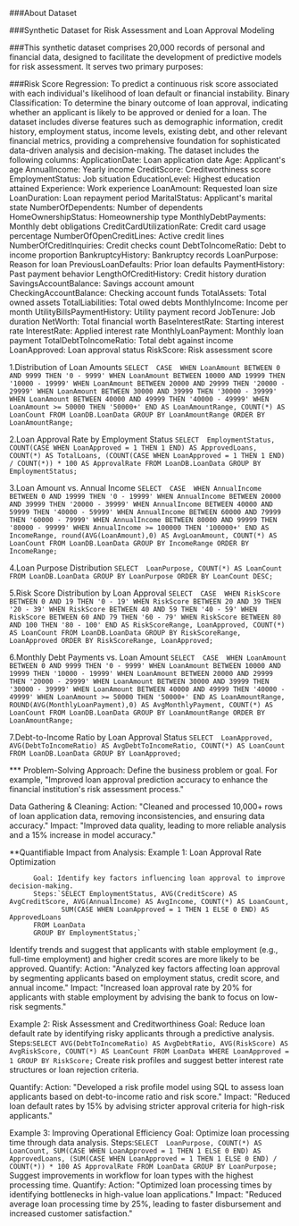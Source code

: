 ###About Dataset

###Synthetic Dataset for Risk Assessment and Loan Approval Modeling

###This synthetic dataset comprises 20,000 records of personal and financial data, designed to facilitate the development of predictive models for risk assessment. It serves two primary purposes:

###Risk Score Regression: To predict a continuous risk score associated with each individual's likelihood of loan default or financial instability.
Binary Classification: To determine the binary outcome of loan approval, indicating whether an applicant is likely to be approved or denied for a loan. The dataset includes diverse features such as demographic information, credit history, employment status, income levels, existing debt, and other relevant financial metrics, providing a comprehensive foundation for sophisticated data-driven analysis and decision-making.
The dataset includes the following columns:
ApplicationDate: Loan application date
Age: Applicant's age
AnnualIncome: Yearly income
CreditScore: Creditworthiness score
EmploymentStatus: Job situation
EducationLevel: Highest education attained
Experience: Work experience
LoanAmount: Requested loan size
LoanDuration: Loan repayment period
MaritalStatus: Applicant's marital state
NumberOfDependents: Number of dependents
HomeOwnershipStatus: Homeownership type
MonthlyDebtPayments: Monthly debt obligations
CreditCardUtilizationRate: Credit card usage percentage
NumberOfOpenCreditLines: Active credit lines
NumberOfCreditInquiries: Credit checks count
DebtToIncomeRatio: Debt to income proportion
BankruptcyHistory: Bankruptcy records
LoanPurpose: Reason for loan
PreviousLoanDefaults: Prior loan defaults
PaymentHistory: Past payment behavior
LengthOfCreditHistory: Credit history duration
SavingsAccountBalance: Savings account amount
CheckingAccountBalance: Checking account funds
TotalAssets: Total owned assets
TotalLiabilities: Total owed debts
MonthlyIncome: Income per month
UtilityBillsPaymentHistory: Utility payment record
JobTenure: Job duration
NetWorth: Total financial worth
BaseInterestRate: Starting interest rate
InterestRate: Applied interest rate
MonthlyLoanPayment: Monthly loan payment
TotalDebtToIncomeRatio: Total debt against income
LoanApproved: Loan approval status
RiskScore: Risk assessment score

1.Distribution of Loan Amounts
`SELECT 
    CASE 
        WHEN LoanAmount BETWEEN 0 AND 9999 THEN '0 - 9999'
        WHEN LoanAmount BETWEEN 10000 AND 19999 THEN '10000 - 19999'
        WHEN LoanAmount BETWEEN 20000 AND 29999 THEN '20000 - 29999'
        WHEN LoanAmount BETWEEN 30000 AND 39999 THEN '30000 - 39999'
        WHEN LoanAmount BETWEEN 40000 AND 49999 THEN '40000 - 49999'
        WHEN LoanAmount >= 50000 THEN '50000+'
    END AS LoanAmountRange,
    COUNT(*) AS LoanCount
FROM LoanDB.LoanData
GROUP BY LoanAmountRange
ORDER BY LoanAmountRange;`

2.Loan Approval Rate by Employment Status
`SELECT 
    EmploymentStatus,
    COUNT(CASE WHEN LoanApproved = 1 THEN 1 END) AS ApprovedLoans,
    COUNT(*) AS TotalLoans,
    (COUNT(CASE WHEN LoanApproved = 1 THEN 1 END) / COUNT(*)) * 100 AS ApprovalRate
FROM LoanDB.LoanData
GROUP BY EmploymentStatus; `

3.Loan Amount vs. Annual Income
`SELECT 
    CASE 
        WHEN AnnualIncome BETWEEN 0 AND 19999 THEN '0 - 19999'
        WHEN AnnualIncome BETWEEN 20000 AND 39999 THEN '20000 - 39999'
        WHEN AnnualIncome BETWEEN 40000 AND 59999 THEN '40000 - 59999'
        WHEN AnnualIncome BETWEEN 60000 AND 79999 THEN '60000 - 79999'
        WHEN AnnualIncome BETWEEN 80000 AND 99999 THEN '80000 - 99999'
        WHEN AnnualIncome >= 100000 THEN '100000+'
    END AS IncomeRange,
    round(AVG(LoanAmount),0) AS AvgLoanAmount,
    COUNT(*) AS LoanCount
FROM LoanDB.LoanData
GROUP BY IncomeRange
ORDER BY IncomeRange;`

4.Loan Purpose Distribution
`SELECT 
    LoanPurpose,
    COUNT(*) AS LoanCount
FROM LoanDB.LoanData
GROUP BY LoanPurpose
ORDER BY LoanCount DESC;`

5.Risk Score Distribution by Loan Approval
`SELECT 
    CASE 
        WHEN RiskScore BETWEEN 0 AND 19 THEN '0 - 19'
        WHEN RiskScore BETWEEN 20 AND 39 THEN '20 - 39'
        WHEN RiskScore BETWEEN 40 AND 59 THEN '40 - 59'
        WHEN RiskScore BETWEEN 60 AND 79 THEN '60 - 79'
        WHEN RiskScore BETWEEN 80 AND 100 THEN '80 - 100'
    END AS RiskScoreRange,
    LoanApproved,
    COUNT(*) AS LoanCount
FROM LoanDB.LoanData
GROUP BY RiskScoreRange, LoanApproved
ORDER BY RiskScoreRange, LoanApproved; `

6.Monthly Debt Payments vs. Loan Amount
`SELECT 
    CASE 
        WHEN LoanAmount BETWEEN 0 AND 9999 THEN '0 - 9999'
        WHEN LoanAmount BETWEEN 10000 AND 19999 THEN '10000 - 19999'
        WHEN LoanAmount BETWEEN 20000 AND 29999 THEN '20000 - 29999'
        WHEN LoanAmount BETWEEN 30000 AND 39999 THEN '30000 - 39999'
        WHEN LoanAmount BETWEEN 40000 AND 49999 THEN '40000 - 49999'
        WHEN LoanAmount >= 50000 THEN '50000+'
    END AS LoanAmountRange,
    ROUND(AVG(MonthlyLoanPayment),0) AS AvgMonthlyPayment,
    COUNT(*) AS LoanCount
FROM LoanDB.LoanData
GROUP BY LoanAmountRange
ORDER BY LoanAmountRange;`

7.Debt-to-Income Ratio by Loan Approval Status
`SELECT 
    LoanApproved,
    AVG(DebtToIncomeRatio) AS AvgDebtToIncomeRatio,
    COUNT(*) AS LoanCount
FROM LoanDB.LoanData
GROUP BY LoanApproved;`

*** Problem-Solving Approach:
          Define the business problem or goal. For example, "Improved loan approval prediction accuracy to enhance the financial institution's risk assessment process."

Data Gathering & Cleaning:
          Action: "Cleaned and processed 10,000+ rows of loan application data, removing inconsistencies, and ensuring data accuracy."
          Impact: "Improved data quality, leading to more reliable analysis and a 15% increase in model accuracy."

**Quantifiable Impact from Analysis:
    Example 1: Loan Approval Rate Optimization

          Goal: Identify key factors influencing loan approval to improve decision-making.
          Steps:`SELECT EmploymentStatus, AVG(CreditScore) AS AvgCreditScore, AVG(AnnualIncome) AS AvgIncome, COUNT(*) AS LoanCount, 
                 SUM(CASE WHEN LoanApproved = 1 THEN 1 ELSE 0 END) AS ApprovedLoans
          FROM LoanData
          GROUP BY EmploymentStatus;`

  Identify trends and suggest that applicants with stable employment (e.g., full-time employment) and higher credit scores are more likely to be approved.
  Quantify:
     Action: "Analyzed key factors affecting loan approval by segmenting applicants based on employment status, credit score, and annual income."
     Impact: "Increased loan approval rate by 20% for applicants with stable employment by advising the bank to focus on low-risk segments."

  Example 2: Risk Assessment and Creditworthiness
     Goal: Reduce loan default rate by identifying risky applicants through a predictive analysis.
     Steps:`SELECT AVG(DebtToIncomeRatio) AS AvgDebtRatio, AVG(RiskScore) AS AvgRiskScore, COUNT(*) AS LoanCount
            FROM LoanData
            WHERE LoanApproved = 1
            GROUP BY RiskScore;`
            Create risk profiles and suggest better interest rate structures or loan rejection criteria.
            
  Quantify:
        Action: "Developed a risk profile model using SQL to assess loan applicants based on debt-to-income ratio and risk score."
        Impact: "Reduced loan default rates by 15% by advising stricter approval criteria for high-risk applicants."


 Example 3: Improving Operational Efficiency
      Goal: Optimize loan processing time through data analysis.
      Steps:`SELECT 
                LoanPurpose,
                COUNT(*) AS LoanCount,
                SUM(CASE WHEN LoanApproved = 1 THEN 1 ELSE 0 END) AS ApprovedLoans,
                (SUM(CASE WHEN LoanApproved = 1 THEN 1 ELSE 0 END) / COUNT(*)) * 100 AS ApprovalRate
            FROM LoanData
            GROUP BY LoanPurpose;`
            Suggest improvements in workflow for loan types with the highest processing time.
  Quantify:
        Action: "Optimized loan processing times by identifying bottlenecks in high-value loan applications."
        Impact: "Reduced average loan processing time by 25%, leading to faster disbursement and increased customer satisfaction."






